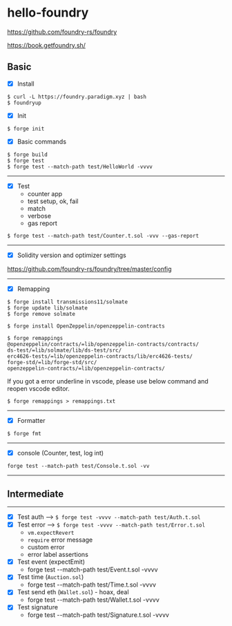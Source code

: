 # hello-foundry

https://github.com/foundry-rs/foundry

https://book.getfoundry.sh/

## Basic

- [x] Install

```shell
$ curl -L https://foundry.paradigm.xyz | bash
$ foundryup
```

- [x] Init

```shell
$ forge init
```

- [x] Basic commands

```shell
$ forge build
$ forge test
$ forge test --match-path test/HelloWorld -vvvv
```

---

- [x] Test
  - counter app
  - test setup, ok, fail
  - match
  - verbose
  - gas report

```shell
$ forge test --match-path test/Counter.t.sol -vvv --gas-report
```

---

- [x] Solidity version and optimizer settings

https://github.com/foundry-rs/foundry/tree/master/config

---

- [x] Remapping

```shell
$ forge install transmissions11/solmate
$ forge update lib/solmate
$ forge remove solmate

$ forge install OpenZeppelin/openzeppelin-contracts

$ forge remappings
@openzeppelin/contracts/=lib/openzeppelin-contracts/contracts/
ds-test/=lib/solmate/lib/ds-test/src/
erc4626-tests/=lib/openzeppelin-contracts/lib/erc4626-tests/
forge-std/=lib/forge-std/src/
openzeppelin-contracts/=lib/openzeppelin-contracts/
```

If you got a error underline in vscode, please use below command and reopen vscode editor.

```shell
$ forge remappings > remappings.txt
```

---

- [x] Formatter

```shell
$ forge fmt
```

---

- [x] console (Counter, test, log int)

```shell
forge test --match-path test/Console.t.sol -vv
```

---

## Intermediate

---

- [x] Test auth -->
      `$ forge test -vvvv --match-path test/Auth.t.sol`
- [x] Test error -->
      `$ forge test -vvvv --match-path test/Error.t.sol`
  - `vm.expectRevert`
  - `require` error message
  - custom error
  - error label assertions
- [x] Test event (expectEmit)
  - forge test --match-path test/Event.t.sol -vvvv
- [x] Test time (`Auction.sol`)
  - forge test --match-path test/Time.t.sol -vvvv
- [x] Test send eth (`Wallet.sol`) - hoax, deal
  - forge test --match-path test/Wallet.t.sol -vvvv
- [x] Test signature
  - forge test --match-path test/Signature.t.sol -vvvv
